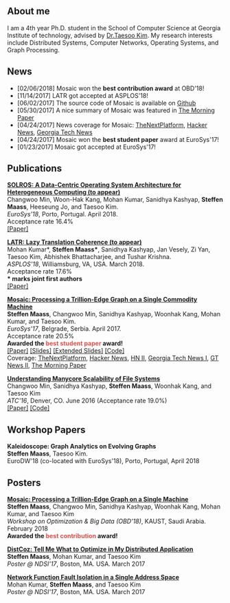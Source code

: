 ## About me

I am a 4th year Ph.D. student in the School of Computer Science at Georgia Institute of
technology, advised by [Dr.Taesoo Kim](https://taesoo.gtisc.gatech.edu/).
My research interests include Distributed Systems, Computer Networks, Operating
Systems, and Graph Processing.

## News

* [02/06/2018] Mosaic won the **best contribution award** at OBD'18\!
* [11/14/2017] LATR got accepted at ASPLOS'18\!
* [06/02/2017] The source code of Mosaic is available on [Github](https://github.com/sslab-gatech/mosaic/)
* [05/30/2017] A nice summary of Mosaic was featured in [The Morning Paper](https://blog.acolyer.org/2017/05/30/mosaic-processing-a-trillion-edge-graph-on-a-single-machine/)
* [04/24/2017] News coverage for Mosaic: [TheNextPlatform](https://www.nextplatform.com/2017/04/27/trillion-edge-graph-single-commodity-node/), [Hacker News](https://news.ycombinator.com/item?id=14218231), [Georgia Tech News](http://www.cc.gatech.edu/news/591078/work-speed-graph-processing-earns-best-student-paper-award)
* [04/24/2017] Mosaic won the **best student paper** award at EuroSys'17\!
* [01/23/2017] Mosaic got accepted at EuroSys'17\!

## Publications

**[SOLROS: A Data-Centric Operating System Architecture for Heterogeneous Computing (to appear)](./data/solros-eurosys18.pdf)**  
Changwoo Min, Woon-Hak Kang, Mohan Kumar, Sanidhya Kashyap, **Steffen Maass**, Heeseung Jo, and Taesoo Kim.  
_EuroSys'18_, Porto, Portugal. April 2018.  
Acceptance rate 16.4%  
[\[Paper\]](./data/solros-eurosys18.pdf)

**[LATR: Lazy Translation Coherence (to appear)](./data/latr-asplos18.pdf)**  
Mohan Kumar\*, **Steffen Maass\***, Sanidhya Kashyap, Jan Vesely, Zi Yan, Taesoo Kim, Abhishek Bhattacharjee, and Tushar Krishna.  
_ASPLOS'18_, Williamsburg, VA, USA. March 2018.  
Acceptance rate 17.6%  
**\* marks joint first authors**  
[\[Paper\]](./data/latr-asplos18.pdf)

**[Mosaic: Processing a Trillion-Edge Graph on a Single Commodity Machine](./data/mosaic-eurosys17.pdf)**  
**Steffen Maass**, Changwoo Min, Sanidhya Kashyap, Woonhak Kang, Mohan Kumar, and Taesoo Kim.  
_EuroSys'17_, Belgrade, Serbia. April 2017.  
Acceptance rate 20.5%  
**Awarded the <span style="color: #d9534f;">best student paper</span> award\!**  
[\[Paper\]](http://dl.acm.org/authorize?N38846)
[\[Slides\]](./data/mosaic-talk-eurosys17.pdf)
[\[Extended Slides\]](./data/mosaic-talk-extended.pdf)
[\[Code\]](https://github.com/sslab-gatech/mosaic/)  
Coverage: 
[TheNextPlatform](https://www.nextplatform.com/2017/04/27/trillion-edge-graph-single-commodity-node/),
[Hacker News](https://news.ycombinator.com/item?id=14218231),
[HN II](https://news.ycombinator.com/item?id=14443398),
[Georgia Tech News I](http://www.cc.gatech.edu/news/591078/work-speed-graph-processing-earns-best-student-paper-award),
[GT News II](http://www.cc.gatech.edu/news/591162/trillion-edge-graph-single-accelerated-node),
[The Morning Paper](https://blog.acolyer.org/2017/05/30/mosaic-processing-a-trillion-edge-graph-on-a-single-machine/)

**[Understanding Manycore Scalability of File Systems](./data/fxmark-atc16.pdf)**  
Changwoo Min, Sanidhya Kashyap, **Steffen Maass**, Woonhak Kang, and Taesoo Kim<br />
_ATC'16_, Denver, CO. June 2016 (Acceptance rate 19.0%)  
[\[Paper\]](./data/fxmark-atc16.pdf)
[\[Code\]](https://github.com/sslab-gatech/fxmark)

## Workshop Papers

**Kaleidoscope: Graph Analytics on Evolving Graphs**  
**Steffen Maass**, Taesoo Kim.  
EuroDW'18 (co-located with EuroSys'18), Porto, Portugal, April 2018

## Posters

**[Mosaic: Processing a Trillion-Edge Graph on a Single Machine](./data/mosaic-poster-obd18.pdf)**  
**Steffen Maass**, Changwoo Min, Sanidhya Kashyap, Woonhak Kang, Mohan Kumar, and Taesoo Kim  
_Workshop on Optimization & Big Data (OBD'18)_, KAUST, Saudi Arabia. February 2018  
**Awarded the <span style="color: #d9534f;">best contribution</span> award\!**

**[DistCoz: Tell Me What to Optimize in My Distributed Application](./data/dist-coz-poster-nsdi17.pdf)**  
**Steffen Maass**, Mohan Kumar, and Taesoo Kim  
_Poster @ NDSI'17_, Boston, MA. USA. March 2017

**[Network Function Fault Isolation in a Single Address Space](./data/nfv-fault-poster-nsdi17.pdf)**  
Mohan Kumar, **Steffen Maass**, and Taesoo Kim  
_Poster @ NDSI'17_, Boston, MA. USA. March 2017
